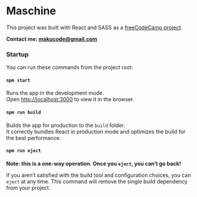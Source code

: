 # Maschine

This project was built with React and SASS as a [freeCodeCamp project](https://www.freecodecamp.org/learn/front-end-development-libraries/front-end-development-libraries-projects/build-a-drum-machine).

**Contact me: [makucode@gmail.com](makucode@gmail.com)**

### Startup

You can run these commands from the project root:

#### `npm start`

Runs the app in the development mode.\
Open [http://localhost:3000](http://localhost:3000) to view it in the browser.

#### `npm run build`

Builds the app for production to the `build` folder.\
It correctly bundles React in production mode and optimizes the build for the best performance.

#### `npm run eject`

**Note: this is a one-way operation. Once you `eject`, you can’t go back!**

If you aren’t satisfied with the build tool and configuration choices, you can `eject` at any time. This command will remove the single build dependency from your project.
